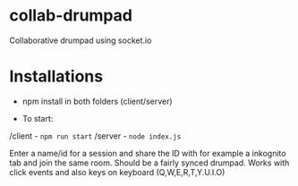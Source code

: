 # collab-drumpad

Collaborative drumpad using socket.io

# Installations
- npm install in both folders (client/server)

- To start:

/client - `npm run start`
/server - `node index.js`

Enter a name/id for a session and share the ID with for example a inkognito tab and join the same room. Should be a fairly synced drumpad.
Works with click events and also keys on keyboard (Q,W,E,R,T,Y.U.I.O)
